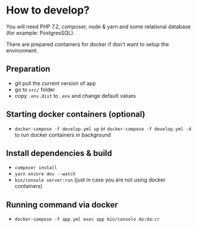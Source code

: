 # How to develop?

You will need PHP 7.2, composer, node & yarn and some relational database (for example: PostgresSQL).

There are prepared containers for docker if don't want to setup the environment.

## Preparation

- git pull the current version of app
- go to `src/` folder
- copy `.env.dist` to `.env` and change default values

## Starting docker containers (optional)

- `docker-compose -f develop.yml up` or `docker-compose -f develop.yml -d` to run docker containers in background

## Install dependencies & build

- `composer install`
- `yarn encore dev --watch`
- `bin/console server:run` (just in case you are not using docker containers)

## Running command via docker

- `docker-compose -f app.yml exec app bin/console do:da:cr`
